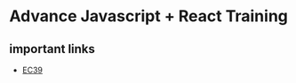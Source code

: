 # Advance Javascript + React Training

## important links

- [EC39](https://github.com/tc39/proposals)
